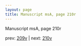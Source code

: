 ```yaml
---
layout: page
title: Manuscript msA, page 210r
---
```


Manuscript msA, page 210r

prev:  [209v](../209v) | next:  [210v](../210v)